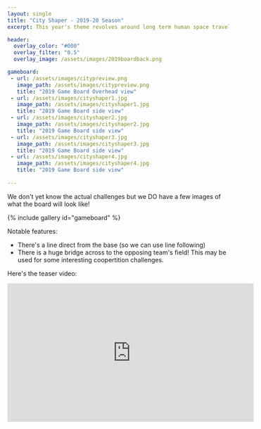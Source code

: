 ```yaml
---
layout: single
title: "City Shaper - 2019-20 Season"
excerpt: This year's theme revolves around long term human space travel. This page provides links to all necessary First Lego League resources.

header:
  overlay_color: "#000"
  overlay_filter: "0.5"
  overlay_image: /assets/images/2019boardback.png

gameboard:
 - url: /assets/images/citypreview.png
   image_path: /assets/images/citypreview.png
   title: "2019 Game Board Overhead view"
 - url: /assets/images/cityshaper1.jpg
   image_path: /assets/images/cityshaper1.jpg
   title: "2019 Game Board side view"
 - url: /assets/images/cityshaper2.jpg
   image_path: /assets/images/cityshaper2.jpg
   title: "2019 Game Board side view"
 - url: /assets/images/cityshaper3.jpg
   image_path: /assets/images/cityshaper3.jpg
   title: "2019 Game Board side view"
 - url: /assets/images/cityshaper4.jpg
   image_path: /assets/images/cityshaper4.jpg
   title: "2019 Game Board side view"
 
---
```


We don't yet know the actual challenges but we DO have a few images of
what the board will look like!

{% include gallery id="gameboard" %}

Notable features:

* There's a line direct from the base (so we can use line following)
* There is a huge bridge across to the opposing team's field! This may
be used for some interesting coopertition challenges.

Here's the teaser video:

<iframe width="560" height="315" src="https://www.youtube.com/embed/VMfVnF9MtzE" frameborder="0" allow="accelerometer; autoplay; encrypted-media; gyroscope; picture-in-picture" allowfullscreen></iframe>
